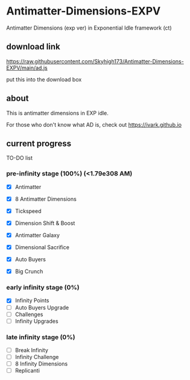 # Antimatter-Dimensions-EXPV
Antimatter Dimensions (exp ver) in Exponential Idle framework (ct)


## download link
https://raw.githubusercontent.com/Skyhigh173/Antimatter-Dimensions-EXPV/main/ad.js

put this into the download box

## about
This is antimatter dimensions in EXP idle.

For those who don't know what AD is, check out https://ivark.github.io

## current progress
TO-DO list
### pre-infinity stage (100%) (<1.79e308 AM)
- [x] Antimatter
- [x] 8 Antimatter Dimensions
- [x] Tickspeed
- [x] Dimension Shift & Boost
- [x] Antimatter Galaxy
- [x] Dimensional Sacrifice
- [x] Auto Buyers

- [x] Big Crunch

### early infinity stage (0%)
- [x] Infinity Points
- [ ] Auto Buyers Upgrade
- [ ] Challenges
- [ ] Infinity Upgrades

### late infinity stage (0%)
- [ ] Break Infinity
- [ ] Infinity Challenge
- [ ] 8 Infinity Dimensions
- [ ] Replicanti
